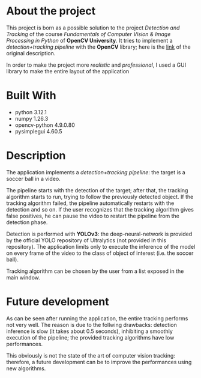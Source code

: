 # About the project
This project is born as a possible solution to the project *Detection and Tracking* of the course *Fundamentals of Computer Vision & Image Processing in Python* of **OpenCV University**.
It tries to implement a *detection+tracking pipeline* with the **OpenCV** library; here is the [link](https://www.youtube.com/watch?v=qoEG_wnp8AE) of the original description.

In order to make the project more *realistic* and *professional*, I used a GUI library to make the entire layout of the application

# Built With
- python 3.12.1
- numpy 1.26.3
- opencv-python 4.9.0.80
- pysimplegui 4.60.5

# Description
The application implements a *detection+tracking pipeline*: the target is a soccer ball in a video. 

The pipeline starts with the detection of the target; after that, the tracking algorithm starts to run, trying to follow the previously detected object.
If the tracking algorithm failed, the pipeline automatically restarts with the detection and so on.
If the user recognizes that the tracking algorithm gives false positives, he can pause the video to restart the pipeline from the detection phase.

Detection is performed with **YOLOv3**: the deep-neural-network is provided by the official YOLO repository of Ultralytics (not provided in this repository). 
The application limits only to execute the inference of the model on every frame of the video to the class of object of interest (i.e. the soccer ball).

Tracking algorithm can be chosen by the user from a list exposed in the main window.

# Future development
As can be seen after running the application, the entire tracking performs not very well. The reason is due to the follwing drawbacks: detection inference is slow (it takes about 0.5 seconds),
inhibiting a smoothly execution of the pipeline; the provided tracking algorithms have low performances.

This obviously is not the state of the art of computer vision tracking: therefore, a future development can be to improve the performances using new algorithms.
